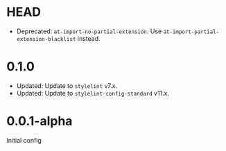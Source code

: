# HEAD

* Deprecated: `at-import-no-partial-extension`. Use `at-import-partial-extension-blacklist` instead.

# 0.1.0

* Updated: Update to `stylelint` v7.x.
* Updated: Update to `stylelint-config-standard` v11.x.

# 0.0.1-alpha

Initial config
